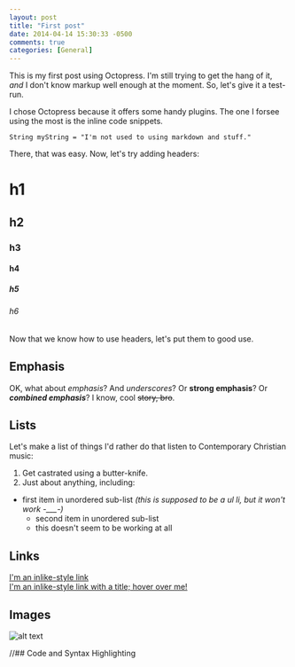 ```yaml
---
layout: post
title: "First post"
date: 2014-04-14 15:30:33 -0500
comments: true
categories: [General] 
---
```


This is my first post using Octopress. I'm still trying to get the hang of it, *and* I don't know markup well enough at the moment. So, let's give it a test-run.
<!-- more -->

I chose Octopress because it offers some handy plugins. The one I forsee using the most is the inline code snippets.

    String myString = "I'm not used to using markdown and stuff."

There, that was easy. Now, let's try adding headers:

# h1
## h2
### h3
#### h4
##### h5
###### h6

Now that we know how to use headers, let's put them to good use.

## Emphasis
OK, what about *emphasis*? And _underscores_? Or **strong emphasis**? Or **_combined emphasis_**? I know, cool ~~story, bro~~.

## Lists

Let's make a list of things I'd rather do that listen to Contemporary Christian music:

1. Get castrated using a butter-knife.
2. Just about anything, including:
* first item in unordered sub-list  _(this is supposed to be a ul li, but it won't work -\_\_\_-)_
  * second item in unordered sub-list
  * this doesn't seem to be working at all

## Links
[I'm an inlike-style link](http://www.google.com)<br>
[I'm an inlike-style link with a title; hover over me!](http://www.google.com "See, I told you.")

## Images
![alt text](https://i.imgur.com/Jx8SJmu.jpg "lolerskates")

//## Code and Syntax Highlighting

